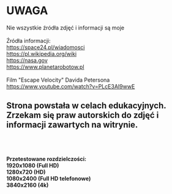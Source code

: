 # UWAGA
Nie wszystkie źródła zdjęć i informacji są moje <br><br>
Źródła informacji: <br>
https://space24.pl/wiadomosci <br>
https://pl.wikipedia.org/wiki <br>
https://nasa.gov <br>
https://www.planetarobotow.pl<br>
<br>
Film "Escape Velocity" Davida Petersona <br>
https://www.youtube.com/watch?v=PLcE3AI9wwE
<br>

## <b>Strona powstała w celach edukacyjnych. Zrzekam się praw autorskich do zdjęć i informacji zawartych na witrynie.<br><br><br>
Przetestowane rozdzielczości:<br>
1920x1080 (Full HD)<br>
1280x720 (HD)<br>
1080x2400 (Full HD telefonowe)<br>
3840x2160 (4k)